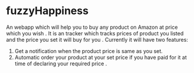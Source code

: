 # fuzzyHappiness

An webapp which will help you to buy any product on Amazon at price which you wish . It is an tracker which tracks prices of product you listed and the price you set it will buy for you . 
Currently it will have two features:
1. Get a notification when the product price is same as you set. 
2. Automatic order your product at your set price if you have paid for it at time of declaring your required price .
